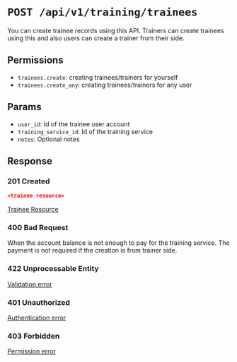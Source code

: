 # `POST /api/v1/training/trainees`
You can create trainee records using this API.
Trainers can create trainees using this and also users can create a trainer from their side.


## Permissions

- `trainees.create`: creating trainees/trainers for yourself
- `trainees.create_any`: creating trainees/trainers for any user

## Params

- `user_id`: Id of the trainee user account
- `training_service_id`: Id of the training service
- `notes`: Optional notes

## Response

### 201 Created
```json
<trainee resource>
```

[Trainee Resource](trainee_resource.md)

### 400 Bad Request
When the account balance is not enough to pay for the training service.
The payment is not required if the creation is from trainer side.

### 422 Unprocessable Entity
[Validation error](../../_globals/validation-errors.md)

### 401 Unauthorized
[Authentication error](../../_globals/authentication-errors.md)

### 403 Forbidden
[Permission error](../../_globals/permission-errors.md)
